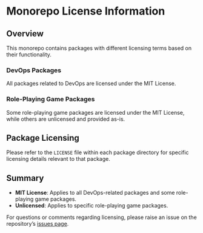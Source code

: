 # Monorepo License Information

## Overview

This monorepo contains packages with different licensing terms based on their
functionality.

### DevOps Packages

All packages related to DevOps are licensed under the MIT License.

### Role-Playing Game Packages

Some role-playing game packages are licensed under the MIT License, while others
are unlicensed and provided as-is.

## Package Licensing

Please refer to the `LICENSE` file within each package directory for specific
licensing details relevant to that package.

## Summary

- **MIT License**: Applies to all DevOps-related packages and some role-playing
  game packages.
- **Unlicensed**: Applies to specific role-playing game packages.

For questions or comments regarding licensing, please raise an issue on the
repository’s [issues page](https://github.com/hxtree/galaxyops/issues).
